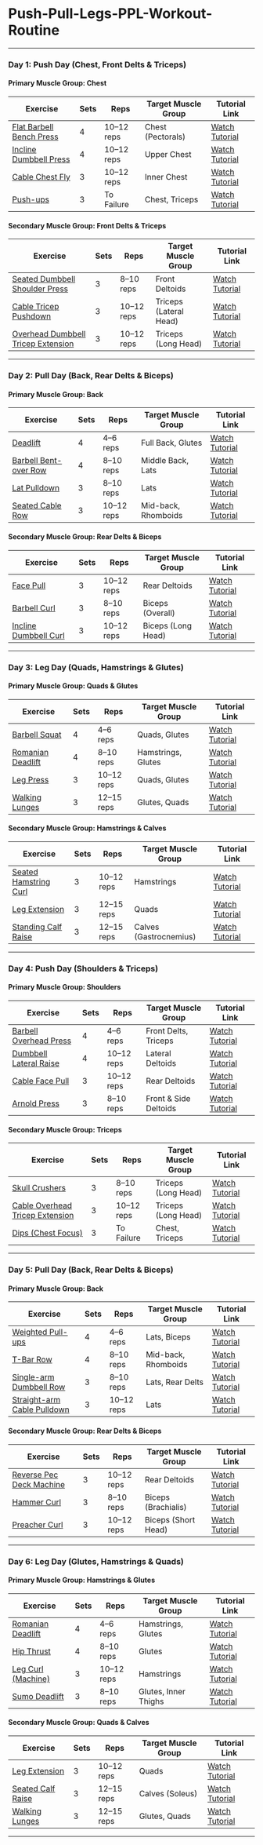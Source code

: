 # Push-Pull-Legs-PPL-Workout-Routine
---

### **Day 1: Push Day (Chest, Front Delts & Triceps)**

#### **Primary Muscle Group: Chest**

| Exercise                                                                 | Sets | Reps       | Target Muscle Group | Tutorial Link                                                 |
| ------------------------------------------------------------------------ | ---- | ---------- | ------------------- | ------------------------------------------------------------- |
| [Flat Barbell Bench Press](Exercises/Chest.md#1-flat-barbell-bench-press) | 4    | 10–12 reps | Chest (Pectorals)   | [Watch Tutorial](https://www.youtube.com/watch?v=xFMElpKwhfs) |
| [Incline Dumbbell Press](Exercises/Chest.md#2-incline-dumbbell-press)     | 4    | 10–12 reps | Upper Chest         | [Watch Tutorial](https://www.youtube.com/watch?v=6C6pFX2z7p4) |
| [Cable Chest Fly](Exercises/Chest.md#3-cablemachine-chest-fly)            | 3    | 10–12 reps | Inner Chest         | [Watch Tutorial](https://www.youtube.com/watch?v=PNQPXylcPfs) |
| [Push-ups](Exercises/Chest.md#4-push-ups)                                 | 3    | To Failure | Chest, Triceps      | [Watch Tutorial](https://www.youtube.com/watch?v=es_Tz8Si75o) |

#### **Secondary Muscle Group: Front Delts & Triceps**

| Exercise                                                                                  | Sets | Reps       | Target Muscle Group    | Tutorial Link                                                 |
| ----------------------------------------------------------------------------------------- | ---- | ---------- | ---------------------- | ------------------------------------------------------------- |
| [Seated Dumbbell Shoulder Press](Exercises/Shoulder.md#1-seated-dumbbell-shoulder-press)  | 3    | 8–10 reps  | Front Deltoids         | [Watch Tutorial](https://www.youtube.com/watch?v=lfb3ffbrd4Q) |
| [Cable Tricep Pushdown](Exercises/Triceps.md#1-cable-tricep-pushdown)                     | 3    | 10–12 reps | Triceps (Lateral Head) | [Watch Tutorial](https://www.youtube.com/watch?v=_w-HpW70nSQ) |
| [Overhead Dumbbell Tricep Extension](Exercises/Triceps.md#2-overhead-dumbbell-tricep-extension) | 3    | 10–12 reps | Triceps (Long Head)    | [Watch Tutorial](https://www.youtube.com/watch?v=rqjLV14AeiU) |

---

### **Day 2: Pull Day (Back, Rear Delts & Biceps)**

#### **Primary Muscle Group: Back**

| Exercise                                                                 | Sets | Reps       | Target Muscle Group | Tutorial Link                                                 |
| ------------------------------------------------------------------------ | ---- | ---------- | ------------------- | ------------------------------------------------------------- |
| [Deadlift](Exercises/Back.md#1-deadlift)                                 | 4    | 4–6 reps   | Full Back, Glutes   | [Watch Tutorial](https://www.youtube.com/watch?v=ZaTM37cfiDs) |
| [Barbell Bent-over Row](Exercises/Back.md#2-barbell-bent-over-row)       | 4    | 8–10 reps  | Middle Back, Lats   | [Watch Tutorial](https://www.youtube.com/watch?v=wdMkA0F5eww) |
| [Lat Pulldown](Exercises/Back.md#3-lat-pulldown)                         | 3    | 8–10 reps  | Lats                | [Watch Tutorial](https://www.youtube.com/watch?v=AOpi-p0cJkc) |
| [Seated Cable Row](Exercises/Back.md#5-seated-cable-row)                 | 3    | 10–12 reps | Mid-back, Rhomboids | [Watch Tutorial](https://www.youtube.com/watch?v=xQNrFHEMhI4) |

#### **Secondary Muscle Group: Rear Delts & Biceps**

| Exercise                                                                 | Sets | Reps       | Target Muscle Group | Tutorial Link                                                 |
| ------------------------------------------------------------------------ | ---- | ---------- | ------------------- | ------------------------------------------------------------- |
| [Face Pull](Exercises/Shoulder.md#5-cable-face-pull-also-covers-face-pull) | 3    | 10–12 reps | Rear Deltoids       | [Watch Tutorial](https://www.youtube.com/watch?v=V8dZ3pyiCBo) |
| [Barbell Curl](Exercises/Biceps.md#1-barbell-curl)                       | 3    | 8–10 reps  | Biceps (Overall)    | [Watch Tutorial](https://www.youtube.com/watch?v=JJB8XgKltA8) |
| [Incline Dumbbell Curl](Exercises/Biceps.md#2-incline-dumbbell-curl)      | 3    | 10–12 reps | Biceps (Long Head)  | [Watch Tutorial](https://www.youtube.com/watch?v=ESppyBlP958) |

---

### **Day 3: Leg Day (Quads, Hamstrings & Glutes)**

#### **Primary Muscle Group: Quads & Glutes**

| Exercise                                                                 | Sets | Reps       | Target Muscle Group | Tutorial Link                                                 |
| ------------------------------------------------------------------------ | ---- | ---------- | ------------------- | ------------------------------------------------------------- |
| [Barbell Squat](Exercises/Quads%20&%20Glutes.md#1-barbell-squat)         | 4    | 4–6 reps   | Quads, Glutes       | [Watch Tutorial](https://www.youtube.com/watch?v=f-KL4VNN96E) |
| [Romanian Deadlift](Exercises/Quads%20&%20Glutes.md#2-romanian-deadlift-rdl) | 4    | 8–10 reps  | Hamstrings, Glutes  | [Watch Tutorial](https://www.youtube.com/watch?v=ZaTM37cfiDs) |
| [Leg Press](Exercises/Quads%20&%20Glutes.md#3-leg-press)                 | 3    | 10–12 reps | Quads, Glutes       | [Watch Tutorial](https://www.youtube.com/watch?v=IZxyjW7MPJQ) |
| [Walking Lunges](Exercises/Quads%20&%20Glutes.md#4-walking-lunges)       | 3    | 12–15 reps | Glutes, Quads       | [Watch Tutorial](https://www.youtube.com/watch?v=wrwwXE_x-pQ) |

#### **Secondary Muscle Group: Hamstrings & Calves**

| Exercise                                                                 | Sets | Reps       | Target Muscle Group    | Tutorial Link                                                 |
| ------------------------------------------------------------------------ | ---- | ---------- | ---------------------- | ------------------------------------------------------------- |
| [Seated Hamstring Curl](Exercises/Hamstrings.md#1-seated-hamstring-curl) | 3    | 10–12 reps | Hamstrings             | [Watch Tutorial](https://www.youtube.com/watch?v=1Tq3QdYUuHs) |
| [Leg Extension](Exercises/Quads%20&%20Glutes.md#7-leg-extension)         | 3    | 12–15 reps | Quads                  | [Watch Tutorial](https://www.youtube.com/watch?v=YyvSfVjQeL0) |
| [Standing Calf Raise](Exercises/Calves.md#1-standing-calf-raise)         | 3    | 12–15 reps | Calves (Gastrocnemius) | [Watch Tutorial](https://www.youtube.com/watch?v=-M4-G8p8fmc) |

---

### **Day 4: Push Day (Shoulders & Triceps)**

#### **Primary Muscle Group: Shoulders**

| Exercise                                                                 | Sets | Reps       | Target Muscle Group   | Tutorial Link                                                 |
| ------------------------------------------------------------------------ | ---- | ---------- | --------------------- | ------------------------------------------------------------- |
| [Barbell Overhead Press](Exercises/Shoulder.md#4-barbell-overhead-press) | 4    | 4–6 reps   | Front Delts, Triceps  | [Watch Tutorial](https://www.youtube.com/watch?v=2yjwXTZQDDI) |
| [Dumbbell Lateral Raise](Exercises/Shoulder.md#2-dumbbell-lateral-raise) | 4    | 10–12 reps | Lateral Deltoids      | [Watch Tutorial](https://www.youtube.com/watch?v=kDqklk1ZESo) |
| [Cable Face Pull](Exercises/Shoulder.md#5-cable-face-pull-also-covers-face-pull) | 3    | 10–12 reps | Rear Deltoids         | [Watch Tutorial](https://www.youtube.com/watch?v=rep-qVOkqgk) |
| [Arnold Press](Exercises/Shoulder.md#3-arnold-press)                     | 3    | 8–10 reps  | Front & Side Deltoids | [Watch Tutorial](https://www.youtube.com/watch?v=vj2w851ZHRM) |

#### **Secondary Muscle Group: Triceps**

| Exercise                                                                                  | Sets | Reps       | Target Muscle Group | Tutorial Link                                                 |
| ----------------------------------------------------------------------------------------- | ---- | ---------- | ------------------- | ------------------------------------------------------------- |
| [Skull Crushers](Exercises/Triceps.md#3-skull-crushers-lying-tricep-extensions)           | 3    | 8–10 reps  | Triceps (Long Head) | [Watch Tutorial](https://www.youtube.com/watch?v=d_KZxkY_0cM) |
| [Cable Overhead Tricep Extension](Exercises/Triceps.md#4-cable-overhead-tricep-extension) | 3    | 10–12 reps | Triceps (Long Head) | [Watch Tutorial](https://www.youtube.com/watch?v=6SS6K3lAwZ8) |
| [Dips (Chest Focus)](Exercises/Chest.md#5-dips-chest-focus)                              | 3    | To Failure | Chest, Triceps      | [Watch Tutorial](https://www.youtube.com/watch?v=2z8JmcrW-As) |

---

### **Day 5: Pull Day (Back, Rear Delts & Biceps)**

#### **Primary Muscle Group: Back**

| Exercise                                                                 | Sets | Reps       | Target Muscle Group | Tutorial Link                                                 |
| ------------------------------------------------------------------------ | ---- | ---------- | ------------------- | ------------------------------------------------------------- |
| [Weighted Pull-ups](Exercises/Back.md#4-pull-ups--weighted-pull-ups)     | 4    | 4–6 reps   | Lats, Biceps        | [Watch Tutorial](https://www.youtube.com/watch?v=eGo4IYlbE5g) |
| [T-Bar Row](Exercises/Back.md#6-t-bar-row)                               | 4    | 8–10 reps  | Mid-back, Rhomboids | [Watch Tutorial](https://www.youtube.com/watch?v=nCQGQ5qBQTA) |
| [Single-arm Dumbbell Row](Exercises/Back.md#7-single-arm-dumbbell-row)   | 3    | 8–10 reps  | Lats, Rear Delts    | [Watch Tutorial](https://www.youtube.com/watch?v=pYcpY20QaE8) |
| [Straight-arm Cable Pulldown](Exercises/Back.md#8-straight-arm-cable-pulldown) | 3    | 10–12 reps | Lats                | [Watch Tutorial](https://www.youtube.com/watch?v=pj1YjzAyLNM) |

#### **Secondary Muscle Group: Rear Delts & Biceps**

| Exercise                                                                 | Sets | Reps       | Target Muscle Group | Tutorial Link                                                 |
| ------------------------------------------------------------------------ | ---- | ---------- | ------------------- | ------------------------------------------------------------- |
| [Reverse Pec Deck Machine](Exercises/Shoulder.md#6-reverse-pec-deck-machine-rear-delt-fly) | 3    | 10–12 reps | Rear Deltoids       | [Watch Tutorial](https://www.youtube.com/watch?v=EaWjrkMuBCc) |
| [Hammer Curl](Exercises/Biceps.md#3-hammer-curl)                         | 3    | 8–10 reps  | Biceps (Brachialis) | [Watch Tutorial](https://www.youtube.com/watch?v=TwD-YGVP4Bk) |
| [Preacher Curl](Exercises/Biceps.md#4-preacher-curl)                     | 3    | 10–12 reps | Biceps (Short Head) | [Watch Tutorial](https://www.youtube.com/watch?v=vgDmwQioykc) |

---

### **Day 6: Leg Day (Glutes, Hamstrings & Quads)**

#### **Primary Muscle Group: Hamstrings & Glutes**

| Exercise                                                                 | Sets | Reps       | Target Muscle Group  | Tutorial Link                                                 |
| ------------------------------------------------------------------------ | ---- | ---------- | -------------------- | ------------------------------------------------------------- |
| [Romanian Deadlift](Exercises/Quads%20&%20Glutes.md#2-romanian-deadlift-rdl) | 4    | 4–6 reps   | Hamstrings, Glutes   | [Watch Tutorial](https://www.youtube.com/watch?v=2SHsk9AzdjA) |
| [Hip Thrust](Exercises/Quads%20&%20Glutes.md#5-hip-thrust)               | 4    | 8–10 reps  | Glutes               | [Watch Tutorial](https://www.youtube.com/watch?v=LM8XHLYJoYs) |
| [Leg Curl (Machine)](Exercises/Hamstrings.md#2-leg-curl-machine)         | 3    | 10–12 reps | Hamstrings           | [Watch Tutorial](https://www.youtube.com/watch?v=1Tq3QdYUuHs) |
| [Sumo Deadlift](Exercises/Quads%20&%20Glutes.md#6-sumo-deadlift)         | 3    | 8–10 reps  | Glutes, Inner Thighs | [Watch Tutorial](https://www.youtube.com/watch?v=XxWcirHIwVo) |

#### **Secondary Muscle Group: Quads & Calves**

| Exercise                                                                 | Sets | Reps       | Target Muscle Group | Tutorial Link                                                 |
| ------------------------------------------------------------------------ | ---- | ---------- | ------------------- | ------------------------------------------------------------- |
| [Leg Extension](Exercises/Quads%20&%20Glutes.md#7-leg-extension)         | 3    | 10–12 reps | Quads               | [Watch Tutorial](https://www.youtube.com/watch?v=YyvSfVjQeL0) |
| [Seated Calf Raise](Exercises/Calves.md#2-seated-calf-raise)             | 3    | 12–15 reps | Calves (Soleus)     | [Watch Tutorial](https://www.youtube.com/watch?v=YMmgqO8Jo-k) |
| [Walking Lunges](Exercises/Quads%20&%20Glutes.md#4-walking-lunges)       | 3    | 12–15 reps | Glutes, Quads       | [Watch Tutorial](https://www.youtube.com/watch?v=wrwwXE_x-pQ) |

---

